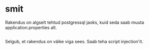 # smit
Rakendus on algselt tehtud postgressql jaoks, kuid seda saab muuta application.properties alt.

##
Selgub, et rakendus on väike viga sees. Saab teha script injection'it.

